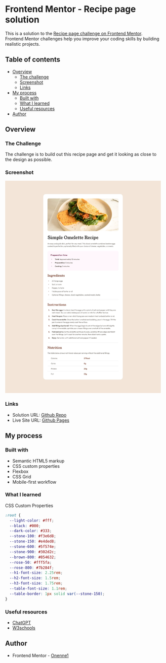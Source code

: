 # Frontend Mentor - Recipe page solution

This is a solution to the [Recipe page challenge on Frontend Mentor](https://www.frontendmentor.io/challenges/recipe-page-KiTsR8QQKm). Frontend Mentor challenges help you improve your coding skills by building realistic projects.

## Table of contents

- [Overview](#overview)
  - [The challenge](#the-challenge)
  - [Screenshot](#screenshot)
  - [Links](#links)
- [My process](#my-process)
  - [Built with](#built-with)
  - [What I learned](#what-i-learned)
  - [Useful resources](#useful-resources)
- [Author](#author)

## Overview

### The Challenge

The challenge is to build out this recipe page and get it looking as close to the design as possible.

### Screenshot

![](./images/challeng-done.png)

### Links

- Solution URL: [Github Repo](https://github.com/Onenne1/frontend-mentor-recipe-page-main)
- Live Site URL: [Github Pages](https://onenne1.github.io/frontend-mentor-recipe-page-main)

## My process

### Built with

- Semantic HTML5 markup
- CSS custom properties
- Flexbox
- CSS Grid
- Mobile-first workflow

### What I learned

CSS Custom Properties

```css
:root {
  --light-color: #fff;
  --black: #000;
  --dark-color: #333;
  --stone-100: #f3e6d8;
  --stone-150: #e4ded8;
  --stone-600: #5f574e;
  --stone-900: #302d2c;
  --brown-800: #854632;
  --rose-50: #fff5fa;
  --rose-800: #7b284f;
  --h1-font-size: 2.25rem;
  --h2-font-size: 1.5rem;
  --h3-font-size: 1.75rem;
  --table-font-size: 1.1rem;
  --table-border: 1px solid var(--stone-150);
}
```

### Useful resources

- [ChatGPT](https://www.chatgpt.com)
- [W3schools](https://www.w3schools.com)

## Author

- Frontend Mentor - [Onenne1](https://www.frontendmentor.io/profile/onenne1)